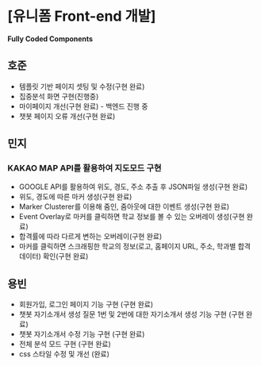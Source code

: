# [유니폼 Front-end 개발]





**Fully Coded Components**

## 호준

- 템플릿 기반 페이지 셋팅 및 수정(구현 완료)
- 집중분석 화면 구현(진행중)
- 마이페이지 개선(구현 완료) - 백엔드 진행 중
- 챗봇 페이지 오류 개선(구현 완료)

## 민지
### KAKAO MAP API를 활용하여 지도모드 구현
- GOOGLE API를 활용하여 위도, 경도, 주소 추출 후 JSON파일 생성(구현 완료)
- 위도, 경도에 따른 마커 생성(구현 완료)
- Marker Clusterer를 이용해 줌인, 줌아웃에 대한 이벤트 생성(구현 완료)
- Event Overlay로 마커를 클릭하면 학교 정보를 볼 수 있는 오버레이 생성(구현 완료)
- 합격률에 따라 다르게 변하는 오버레이(구현 완료)
- 마커를 클릭하면 스크래핑한 학교의 정보(로고, 홈페이지 URL, 주소, 학과별 합격 데이터) 확인(구현 완료)

## 용빈
- 회원가입, 로그인 페이지 기능 구현 (구현 완료)
- 챗봇 자기소개서 생성 질문 1번 및 2번에 대한 자기소개서 생성 기능 구현 (구현 완료)
- 챗봇 자기소개서 수정 기능 구현 (구현 완료)
- 전체 분석 모드 구현 (구현 완료)
- css 스타일 수정 및 개선 (완료)
